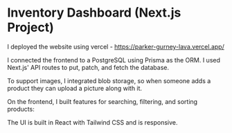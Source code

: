 # Inventory Dashboard (Next.js Project)

I deployed the website using vercel - https://parker-gurney-lava.vercel.app/

I connected the frontend to a PostgreSQL using Prisma as the ORM. I used Next.js' API routes to put, patch, and fetch the database.

To support images, I integrated blob storage, so when someone adds a product they can upload a picture along with it.

On the frontend, I built features for searching, filtering, and sorting products:

The UI is built in React with Tailwind CSS and is responsive.